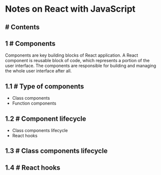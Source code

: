 # Notes on React with JavaScript

## # Contents

## 1 # Components
Components are key building blocks of React application. A React component is reusable block of code, which represents a portion of the user interface. The components are responsible for building and managing the whole user interface after all.

## 1.1 # Type of components
* Class components
* Function components

## 1.2 # Component lifecycle
* Class components lifecycle
* React hooks

## 1.3 # Class components lifecycle

## 1.4 # React hooks
